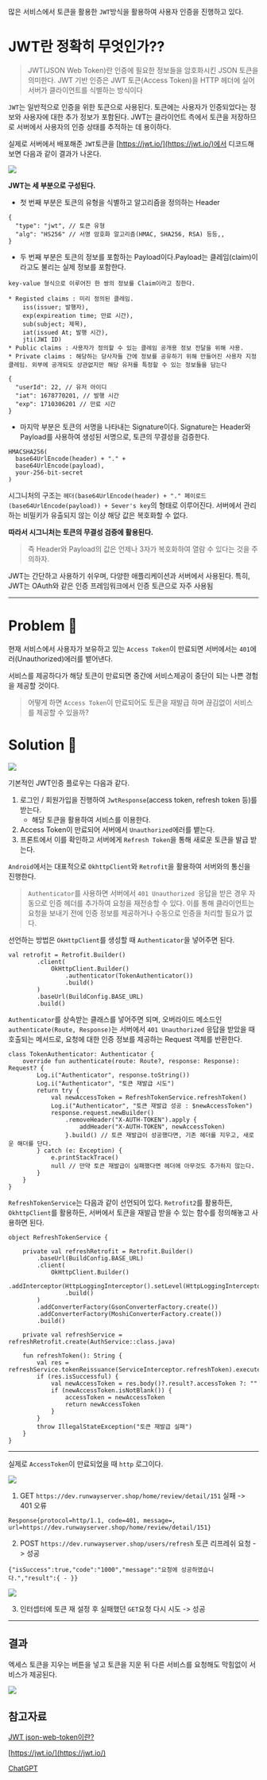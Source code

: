 많은 서비스에서 토큰을 활용한 `JWT`방식을 활용하여 사용자 인증을 진행하고 있다.

# JWT란 정확히 무엇인가??

> JWT(JSON Web Token)란 인증에 필요한 정보들을 암호화시킨 JSON 토큰을 의미한다.
> JWT 기반 인증은 JWT 토큰(Access Token)을 HTTP 헤더에 실어 서버가 클라이언트를 식별하는 방식이다

`JWT`는 일반적으로 인증을 위한 토큰으로 사용된다.
토큰에는 사용자가 인증되었다는 정보와 사용자에 대한 추가 정보가 포함된다. JWT는 클라이언트 측에서 토큰을 저장하므로 서버에서 사용자의 인증 상태를 추적하는 데 용이하다.

실제로 서버에서 배포해준 `JWT`토큰을 [https://jwt.io/](https://jwt.io/)에서 디코드해보면 다음과 같이 결과가 나온다.

![](https://velog.velcdn.com/images/cksgodl/post/1ab1f56f-e6c7-4052-a388-d0e34948b1bb/image.png)

**JWT는 세 부분으로 구성된다.**

- 첫 번째 부분은 토큰의 유형을 식별하고 알고리즘을 정의하는 Header

```
{
  "type": "jwt", // 토큰 유형
  "alg": "HS256" // 서명 암호화 알고리즘(HMAC, SHA256, RSA) 등등,,
}
```

- 두 번째 부분은 토큰의 정보를 포함하는 Payload이다.Payload는 클레임(claim)이라고도 불리는 실제 정보를 포함한다.

```
key-value 형식으로 이루어진 한 쌍의 정보를 Claim이라고 칭한다.

* Registed claims : 미리 정의된 클레임.
    iss(issuer; 발행자),
    exp(expireation time; 만료 시간),
    sub(subject; 제목),
    iat(issued At; 발행 시간),
    jti(JWI ID)
* Public claims : 사용자가 정의할 수 있는 클레임 공개용 정보 전달을 위해 사용.
* Private claims : 해당하는 당사자들 간에 정보를 공유하기 위해 만들어진 사용자 지정 클레임. 외부에 공개되도 상관없지만 해당 유저를 특정할 수 있는 정보들을 담는다
```

```
{
  "userId": 22, // 유저 아이디
  "iat": 1678770201, // 발행 시간
  "exp": 1710306201 // 만료 시간
}
```

- 마지막 부분은 토큰의 서명을 나타내는 Signature이다. Signature는 Header와 Payload를 사용하여 생성된 서명으로, 토큰의 무결성을 검증한다.

```
HMACSHA256(
  base64UrlEncode(header) + "." +
  base64UrlEncode(payload),
  your-256-bit-secret
)
```

시그니처의 구조는
`헤더(base64UrlEncode(header) + "." 페이로드(base64UrlEncode(payload)) + Sever's key`의 형태로 이루어진다. 서버에서 관리하는 비밀키가 유출되지 않는 이상 해당 값은 복호화할 수 없다.

**따라서 시그니처는 토큰의 무결성 검증에 활용된다.**

> 즉 Header와 Payload의 값은 언제나 3자가 복호화하여 열람 수 있다는 것을 주의하자.

JWT는 간단하고 사용하기 쉬우며, 다양한 애플리케이션과 서버에서 사용된다. 특히, JWT는 OAuth와 같은 인증 프레임워크에서 인증 토큰으로 자주 사용됨

---

# Problem 👿

현재 서비스에서 사용자가 보유하고 있는 `Access Token`이 만료되면 서버에서는 `401`에러(Unauthorized)에러를 뱉어낸다.

서비스를 제공하다가 해당 토큰이 만료되면 중간에 서비스제공이 중단이 되는 나쁜 경험을 제공할 것이다.

> 어떻게 하면 `Access Token`이 만료되어도 토큰을 재발급 하며 끊김없이 서비스를 제공할 수 있을까?

# Solution 🧼

![](https://velog.velcdn.com/images/cksgodl/post/94dd0148-b69a-4c26-b2b4-7cc4a821d792/image.png)

기본적인 JWT인증 플로우는 다음과 같다.

1. 로그인 / 회원가입을 진행하여 `JwtResponse`(access token, refresh token 등)를 받는다.
   - 해당 토큰을 활용하여 서비스를 이용한다.
2. Access Token이 만료되어 서버에서 `Unauthorized`에러를 뱉는다.
3. 프론트에서 이를 확인하고 서버에게 `Refresh Token`을 통해 새로운 토큰을 발급 받는다.

`Android`에서는 대표적으로 `OkhttpClient`와 `Retrofit`을 활용하여 서버와의 통신을 진행한다.

> `Authenticator`를 사용하면 서버에서 `401 Unauthorized `응답을 받은 경우 자동으로 인증 헤더를 추가하여 요청을 재전송할 수 있다.
> 이를 통해 클라이언트는 요청을 보내기 전에 인증 정보를 제공하거나 수동으로 인증을 처리할 필요가 없다.

선언하는 방법은 `OkHttpClient`를 생성할 때 `Authenticator`을 넣어주면 된다.

```
val retrofit = Retrofit.Builder()
        .client(
        	OkHttpClient.Builder()
                .authenticator(TokenAuthenticator())
                .build()
        )
        .baseUrl(BuildConfig.BASE_URL)
        .build()
```

`Authenticator`를 상속받는 클래스를 넣어주면 되며, 오버라이드 메소드인 `authenticate(Route, Response)`는 서버에서 `401 Unauthorized` 응답을 받았을 때 호출되는 메서드로, 요청에 대한 인증 정보를 제공하는 Request 객체를 반환한다.

```
class TokenAuthenticator: Authenticator {
    override fun authenticate(route: Route?, response: Response): Request? {
        Log.i("Authenticator", response.toString())
        Log.i("Authenticator", "토큰 재발급 시도")
        return try {
            val newAccessToken = RefreshTokenService.refreshToken()
            Log.i("Authenticator", "토큰 재발급 성공 : $newAccessToken")
 			response.request.newBuilder()
                .removeHeader("X-AUTH-TOKEN").apply {
                    addHeader("X-AUTH-TOKEN", newAccessToken)
                }.build() // 토큰 재발급이 성공했다면, 기존 헤더를 지우고, 새로운 해더를 단다.
        } catch (e: Exception) {
            e.printStackTrace()
            null // 만약 토큰 재발급이 실패했다면 헤더에 아무것도 추가하지 않는다.
        }
    }
}
```

`RefreshTokenService`는 다음과 같이 선언되어 있다. `Retrofit2`를 활용하든, `OkhttpClient`를 활용하든, 서버에서 토큰을 재발급 받을 수 있는 함수를 정의해놓고 사용하면 된다.

```
object RefreshTokenService {

    private val refreshRetrofit = Retrofit.Builder()
        .baseUrl(BuildConfig.BASE_URL)
        .client(
            OkHttpClient.Builder()
                .addInterceptor(HttpLoggingInterceptor().setLevel(HttpLoggingInterceptor.Level.BODY))
                .build()
        )
        .addConverterFactory(GsonConverterFactory.create())
        .addConverterFactory(MoshiConverterFactory.create())
        .build()

    private val refreshService = refreshRetrofit.create(AuthService::class.java)

    fun refreshToken(): String {
        val res = refreshService.tokenReissuance(ServiceInterceptor.refreshToken).execute()
        if (res.isSuccessful) {
            val newAccessToken = res.body()?.result?.accessToken ?: ""
            if (newAccessToken.isNotBlank()) {
                accessToken = newAccessToken
                return newAccessToken
            }
        }
        throw IllegalStateException("토큰 재발급 실패")
    }
}
```

---

실제로 `AccessToken`이 만료되었을 때 `http` 로그이다.

![](https://velog.velcdn.com/images/cksgodl/post/2beef23c-08c5-4f11-9267-0247765163da/image.png)

1. GET `https://dev.runwayserver.shop/home/review/detail/151` 실패 -> 401 오류

```
Response{protocol=http/1.1, code=401, message=, url=https://dev.runwayserver.shop/home/review/detail/151}
```

2. POST `https://dev.runwayserver.shop/users/refresh` 토큰 리프레쉬 요청 -> 성공

```
{"isSuccess":true,"code":"1000","message":"요청에 성공하였습니다.","result":{ - }}
```

![](https://velog.velcdn.com/images/cksgodl/post/b61799a2-2d60-4a2d-af77-df06dd8e06de/image.png)

3. 인터셉터에 토큰 재 설정 후
   실패했던 `GET`요청 다시 시도 -> 성공

---

## 결과

엑세스 토큰을 지우는 버튼을 넣고 토큰을 지운 뒤 다른 서비스를 요청해도 막힘없이 서비스가 제공된다.

![](https://velog.velcdn.com/images/cksgodl/post/722697a2-164f-4544-a5a9-295caf85bd7a/image.gif)

## 참고자료

[JWT json-web-token이란?](https://inpa.tistory.com/entry/WEB-%F0%9F%93%9A-JWTjson-web-token-%EB%9E%80-%F0%9F%92%AF-%EC%A0%95%EB%A6%AC)

[https://jwt.io/](https://jwt.io/)

[ChatGPT](https://chat.openai.com/chat)
